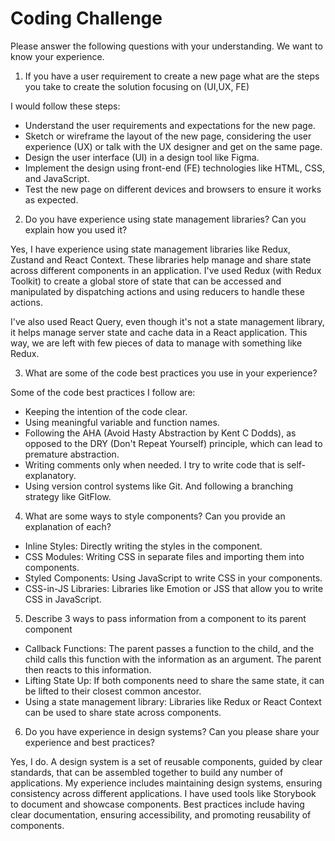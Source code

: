 # Coding Challenge

Please answer the following questions with your understanding. We want to know your
experience.

1. If you have a user requirement to create a new page what are the steps you take to
   create the solution focusing on (UI,UX, FE)

I would follow these steps:

- Understand the user requirements and expectations for the new page.
- Sketch or wireframe the layout of the new page, considering the user experience (UX) or talk with the UX designer and get on the same page.
- Design the user interface (UI) in a design tool like Figma.
- Implement the design using front-end (FE) technologies like HTML, CSS, and JavaScript.
- Test the new page on different devices and browsers to ensure it works as expected.

2. Do you have experience using state management libraries? Can you explain how you
   used it?

Yes, I have experience using state management libraries like Redux, Zustand and React Context. These libraries help manage and share state across different components in an application. I've used Redux (with Redux Toolkit) to create a global store of state that can be accessed and manipulated by dispatching actions and using reducers to handle these actions.

I've also used React Query, even though it's not a state management library, it helps manage server state and cache data in a React application. This way, we are left with few pieces of data to manage with something like Redux.

3. What are some of the code best practices you use in your experience?

Some of the code best practices I follow are:

- Keeping the intention of the code clear.
- Using meaningful variable and function names.
- Following the AHA (Avoid Hasty Abstraction by Kent C Dodds), as opposed to the DRY (Don't Repeat Yourself) principle, which can lead to premature abstraction.
- Writing comments only when needed. I try to write code that is self-explanatory.
- Using version control systems like Git. And following a branching strategy like GitFlow.

4. What are some ways to style components? Can you provide an explanation of each?

- Inline Styles: Directly writing the styles in the component.
- CSS Modules: Writing CSS in separate files and importing them into components.
- Styled Components: Using JavaScript to write CSS in your components.
- CSS-in-JS Libraries: Libraries like Emotion or JSS that allow you to write CSS in JavaScript.

5. Describe 3 ways to pass information from a component to its parent component

- Callback Functions: The parent passes a function to the child, and the child calls this function with the information as an argument. The parent then reacts to this information.
- Lifting State Up: If both components need to share the same state, it can be lifted to their closest common ancestor.
- Using a state management library: Libraries like Redux or React Context can be used to share state across components.

6. Do you have experience in design systems? Can you please share your experience and
   best practices?

Yes, I do. A design system is a set of reusable components, guided by clear standards, that can be assembled together to build any number of applications.
My experience includes maintaining design systems, ensuring consistency across different applications. I have used tools like Storybook to document and showcase components.
Best practices include having clear documentation, ensuring accessibility, and promoting reusability of components.
